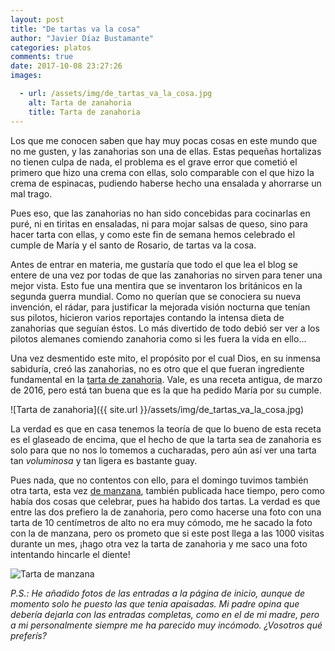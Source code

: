 ```yaml
---
layout: post
title: "De tartas va la cosa"
author: "Javier Díaz Bustamante"
categories: platos
comments: true
date: 2017-10-08 23:27:26
images:

  - url: /assets/img/de_tartas_va_la_cosa.jpg
    alt: Tarta de zanahoria
    title: Tarta de zanahoria
---
```


Los que me conocen saben que hay muy pocas cosas en este mundo que no me gusten, y las zanahorias son una de ellas. Estas pequeñas hortalizas no tienen culpa de nada, el problema es el grave error que cometió el primero que hizo una crema con ellas, solo comparable con el que hizo la crema de espinacas, pudiendo haberse hecho una ensalada y ahorrarse un mal trago.

Pues eso, que las zanahorias no han sido concebidas para cocinarlas en puré, ni en tiritas en ensaladas, ni para mojar salsas de queso, sino para hacer tarta con ellas, y como este fin de semana hemos celebrado el cumple de María y el santo de Rosario, de tartas va la cosa.

Antes de entrar en materia, me gustaría que todo el que lea el blog se entere de una vez por todas de que las zanahorias no sirven para tener una mejor vista. Esto fue una mentira que se inventaron los británicos en la segunda guerra mundial. Como no querían que se conociera su nueva invención, el rádar, para justificar la mejorada visión nocturna que tenían sus pilotos, hicieron varios reportajes contando la intensa dieta de zanahorias que seguían éstos. Lo más divertido de todo debió ser ver a los pilotos alemanes comiendo zanahoria como si les fuera la vida en ello...

Una vez desmentido este mito, el propósito por el cual Dios, en su inmensa sabiduría, creó las zanahorias, no es otro que el que fueran ingrediente fundamental en la [tarta de zanahoria](https://recetasdemaca.wordpress.com/2016/03/12/tarta-de-zanahoria/). Vale, es una receta antigua, de marzo de 2016, pero está tan buena que es la que ha pedido María por su cumple.

![Tarta de zanahoria]({{ site.url }}/assets/img/de_tartas_va_la_cosa.jpg)

La verdad es que en casa tenemos la teoría de que lo bueno de esta receta es el glaseado de encima, que el hecho de que la tarta sea de zanahoria es solo para que no nos lo tomemos a cucharadas, pero aún así ver una tarta tan _voluminosa_ y tan ligera es bastante guay.

Pues nada, que no contentos con ello, para el domingo tuvimos también otra tarta, esta vez [de manzana](https://recetasdemaca.wordpress.com/2017/03/31/tarta-fina-de-manzana/), también publicada hace tiempo, pero como había dos cosas que celebrar, pues ha habido dos tartas. La verdad es que entre las dos prefiero la de zanahoria, pero como hacerse una foto con una tarta de 10 centímetros de alto no era muy cómodo, me he sacado la foto con la de manzana, pero os prometo que si este post llega a las 1000 visitas durante un mes, ¡hago otra vez la tarta de zanahoria y me saco una foto intentando hincarle el diente!

<img src="{{ site.url }}/assets/img/de_tartas_va_la_cosa_2.jpg" alt="Tarta de manzana" title="Tarta de manzana" class="main_picture"/>

_P.S.: He añadido fotos de las entradas a la página de inicio, aunque de momento solo he puesto las que tenia apaisadas. Mi padre opina que debería dejarla con las entradas completas, como en el de mi madre, pero a mi personalmente siempre me ha parecido muy incómodo. ¿Vosotros qué preferís?_